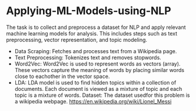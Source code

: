 # Applying-ML-Models-using-NLP  
The task is to collect and preprocess a dataset for NLP and apply relevant machine learning models for analysis. This includes steps such as text preprocessing, vector representation, and topic modeling.
- Data Scraping: Fetches and processes text from a Wikipedia page.
- Text Preprocessing: Tokenizes text and removes stopwords.
- Word2Vec: Word2Vec is used to represent words as vectors (array). These vectors capture the meaning of words by placing similar words close to eachother in the vector space.
- LDA: LDA model is used to find hidden topics within a collection of documents. Each document is viewed as a mixture of topic and each topic is a mixture of words.
Dataset: The dataset usedfor this problem is a wikipedia webpage. https://en.wikipedia.org/wiki/Lionel_Messi
